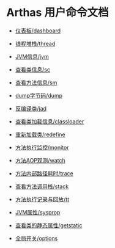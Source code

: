 Arthas 用户命令文档
=============

* [仪表板/dashboard](cmds/dashboard.md)
* [线程堆栈/thread](cmds/thread.md)
* [JVM信息/jvm](cmds/jvm.md)
* [查看类信息/sc](cmds/sc.md)
* [查看方法信息/sm](cmds/sm.md)
* [dump字节码/dump](cmds/dump.md)
* [反编译类/jad](cmds/jad.md)
* [查看类加载信息/classloader](cmds/classloader.md)
* [重新加载类/redefine](cmds/redefine)
* [方法执行监控/monitor](cmds/monitor.md)
* [方法AOP观测/watch](cmds/watch.md)
* [方法内部路径耗时/trace](cmds/trace.md)
* [查看方法调用栈/stack](cmds/stack.md)
* [方法执行记录与回放/tt](cmds/tt.md)


* [JVM属性/sysprop](cmds/sysprop)
* [查看类的静态属性/getstatic](cmds/getstatic)
* [全局开关/options](options)
